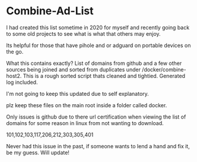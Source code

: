 # Combine-Ad-List
I had created this list sometime in 2020 for myself and recently going back to some old projects to see what is what that others may enjoy.

Its helpful for those that have pihole and or adguard on portable devices on the go.


What this contains exactly? List of domains from github and a few other sources being joined and sorted from duplicates under /docker/combine-host2. This is a rough sorted script thats cleaned and tightied. Generated log included. 

I'm not going to keep this updated due to self explanatory.

plz keep these files on the main root inside a folder called docker.

Only issues is github due to there url certification when viewing the list of domains for some reason in linux from not wanting to download.

101,102,103,117,206,212,303,305,401

Never had this issue in the past, if someone wants to lend a hand and fix it, be my guess. Will update!



